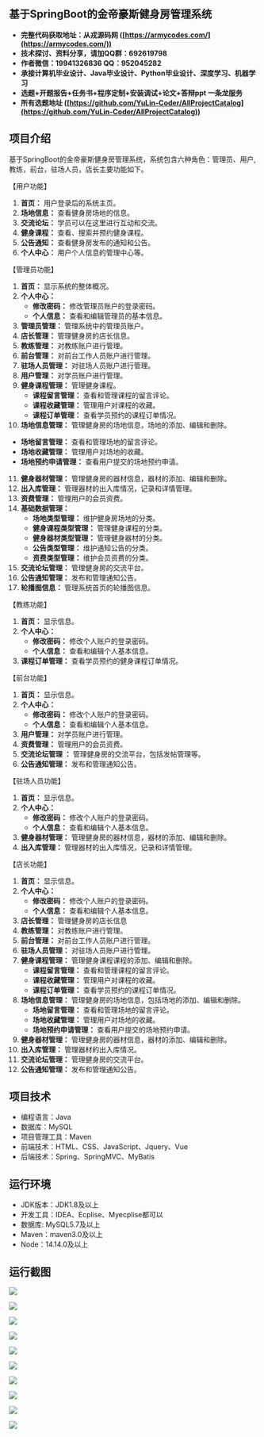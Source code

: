 ## 基于SpringBoot的金帝豪斯健身房管理系统

- <b>完整代码获取地址：从戎源码网 ([https://armycodes.com/](https://armycodes.com/))</b>
- <b>技术探讨、资料分享，请加QQ群：692619798</b> 
- <b>作者微信：19941326836  QQ：952045282</b> 
- <b>承接计算机毕业设计、Java毕业设计、Python毕业设计、深度学习、机器学习</b>
- <b>选题+开题报告+任务书+程序定制+安装调试+论文+答辩ppt 一条龙服务</b>
- <b>所有选题地址 ([https://github.com/YuLin-Coder/AllProjectCatalog](https://github.com/YuLin-Coder/AllProjectCatalog)) </b>

## 项目介绍
基于SpringBoot的金帝豪斯健身房管理系统，系统包含六种角色：管理员、用户,教练，前台，驻场人员，店长主要功能如下。

【用户功能】
1. **首页：** 用户登录后的系统主页。
2. **场地信息：** 查看健身房场地的信息。
3. **交流论坛：** 学员可以在这里进行互动和交流。
4. **健身课程：** 查看、搜索并预约健身课程。
5. **公告通知：** 查看健身房发布的通知和公告。
6. **个人中心：** 用户个人信息的管理中心等。

【管理员功能】

1. **首页：** 显示系统的整体概况。
2. **个人中心：**
   - **修改密码：** 修改管理员账户的登录密码。
   - **个人信息：** 查看和编辑管理员的基本信息。
3. **管理员管理：** 管理系统中的管理员账户。
4. **店长管理：** 管理健身房的店长信息。
5. **教练管理：** 对教练账户进行管理。
6. **前台管理：** 对前台工作人员账户进行管理。
7. **驻场人员管理：** 对驻场人员账户进行管理。
8. **用户管理：** 对学员账户进行管理。
9. **健身课程管理：** 管理健身课程。
   - **课程留言管理：** 查看和管理课程的留言评论。
   - **课程收藏管理：** 管理用户对课程的收藏。
   - **课程订单管理：** 查看学员预约的课程订单情况。
10. **场地信息管理：** 管理健身房的场地信息，场地的添加、编辑和删除。
   - **场地留言管理：** 查看和管理场地的留言评论。
   - **场地收藏管理：** 管理用户对场地的收藏。
   - **场地预约申请管理：** 查看用户提交的场地预约申请。
11. **健身器材管理：** 管理健身房的器材信息，器材的添加、编辑和删除。
12. **出入库管理：** 管理器材的出入库情况，记录和详情管理。
13. **资费管理：** 管理用户的会员资费。
14. **基础数据管理：**
    - **场地类型管理：** 维护健身房场地的分类。
    - **健身课程类型管理：** 管理健身课程的分类。
    - **健身器材类型管理：** 管理健身器材的分类。
    - **公告类型管理：** 维护通知公告的分类。
    - **资费类型管理：** 维护会员资费的分类。
15. **交流论坛管理：** 管理健身房的交流平台。
16. **公告通知管理：** 发布和管理通知公告。
17. **轮播图信息：** 管理系统首页的轮播图信息。

【教练功能】

1. **首页：** 显示信息。
2. **个人中心：**
   - **修改密码：** 修改个人账户的登录密码。
   - **个人信息：** 查看和编辑个人基本信息。
3. **课程订单管理：** 查看学员预约的健身课程订单情况。

【前台功能】

1. **首页：** 显示信息。
2. **个人中心：**
   - **修改密码：** 修改个人账户的登录密码。
   - **个人信息：** 查看和编辑个人基本信息。
3. **用户管理：** 对学员账户进行管理。
4. **资费管理：** 管理用户的会员资费。
5. **交流论坛管理
：** 管理健身房的交流平台，包括发帖管理等。
6. **公告通知管理：** 发布和管理通知公告。

【驻场人员功能】

1. **首页：** 显示信息。
2. **个人中心：**
   - **修改密码：** 修改个人账户的登录密码。
   - **个人信息：** 查看和编辑个人基本信息。
3. **健身器材管理：** 管理健身房的器材信息，器材的添加、编辑和删除。
4. **出入库管理：** 管理器材的出入库情况，记录和详情管理。

【店长功能】

1. **首页：** 显示信息。
2. **个人中心：**
   - **修改密码：** 修改个人账户的登录密码。
   - **个人信息：** 查看和编辑个人基本信息。
3. **店长管理：** 管理健身房的店长信息
4. **教练管理：** 对教练账户进行管理。
5. **前台管理：** 对前台工作人员账户进行管理。
6. **驻场人员管理：** 对驻场人员账户进行管理。
7. **健身课程管理：** 管理健身课程课程的添加、编辑和删除。
   - **课程留言管理：** 查看和管理课程的留言评论。
   - **课程收藏管理：** 管理用户对课程的收藏。
   - **课程订单管理：** 查看学员预约的课程订单情况。
8. **场地信息管理：** 管理健身房的场地信息，包括场地的添加、编辑和删除。
   - **场地留言管理：** 查看和管理场地的留言评论。
   - **场地收藏管理：** 管理用户对场地的收藏。
   - **场地预约申请管理：** 查看用户提交的场地预约申请。
9. **健身器材管理：** 管理健身房的器材信息，器材的添加、编辑和删除。
10. **出入库管理：** 管理器材的出入库情况。
11. **交流论坛管理：** 管理健身房的交流平台。
12. **公告通知管理：** 发布和管理通知公告。

## 项目技术
- 编程语言：Java
- 数据库：MySQL
- 项目管理工具：Maven
- 前端技术：HTML、CSS、JavaScript、Jquery、Vue
- 后端技术：Spring、SpringMVC、MyBatis

## 运行环境
- JDK版本：JDK1.8及以上
- 开发工具：IDEA、Ecplise、Myecplise都可以
- 数据库: MySQL5.7及以上
- Maven：maven3.0及以上
- Node：14.14.0及以上

## 运行截图
![](screenshot/1.png)

![](screenshot/2.png)

![](screenshot/3.png)

![](screenshot/4.png)

![](screenshot/5.png)

![](screenshot/6.png)

![](screenshot/7.png)

![](screenshot/8.png)

![](screenshot/9.png)

![](screenshot/10.png)
